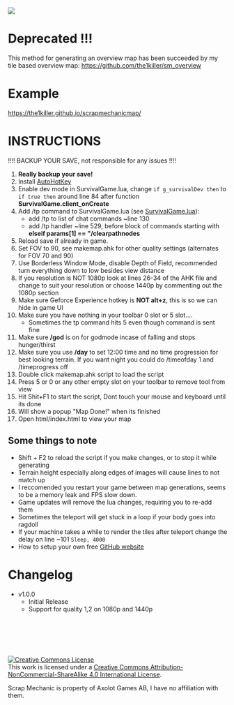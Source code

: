 <img src="https://i.imgur.com/orwkU5q.png" style="max-width:75%">

# Deprecated !!!
This method for generating an overview map has been succeeded by my tile based overview map: https://github.com/the1killer/sm_overview

# Example
https://the1killer.github.io/scrapmechanicmap/

# INSTRUCTIONS

!!!! BACKUP YOUR SAVE, not responsible for any issues !!!!

1. **Really backup your save!**
1. Install [AutoHotKey]
1. Enable dev mode in SurvivalGame.lua, change `if g_survivalDev then`  to  `if true then` around line 84 after function **SurvivalGame.client_onCreate**
1. Add /tp command to SurvivalGame.lua (see [SurvivalGame.lua](./SurvivalGame.lua)):
    - add /tp to list of chat commands ~line 130
    - add /tp handler ~line 529, before block of commands starting with **elseif params[1] == "/clearpathnodes**
1. Reload save if already in game.
1. Set FOV to 90, see makemap.ahk for other quality settings (alternates for FOV 70 and 90)
1. Use Borderless Window Mode, disable Depth of Field, recommended turn everything down to low besides view distance
1. If you resolution is NOT 1080p look at lines 26-34 of the AHK file and change to suit your resolution or choose 1440p by commenting out the 1080p section
1. Make sure Geforce Experience hotkey is **NOT alt+z**, this is so we can hide in game UI
1. Make sure you have nothing in your toolbar 0 slot or 5 slot.... 
    - Sometimes the tp command hits 5 even though command is sent fine
1. Make sure **/god** is on for godmode incase of falling and stops hunger/thirst
1. Make sure you use **/day** to set 12:00 time and no time progression for best looking terrain. If you want night you could do /timeofday 1 and /timeprogress off
1. Double click makemap.ahk script to load the script
1. Press 5 or 0 or any other empty slot on your toolbar to remove tool from view
1. Hit Shit+F1 to start the script, Dont touch your mouse and keyboard until its done
1. Will show a popup "Map Done!" when its finished
1. Open html/index.html to view your map


## Some things to note
- Shift + F2 to reload the script if you make changes, or to stop it while generating
- Terrain height especially along edges of images will cause lines to not match up
- I reccomended you restart your game between map generations, seems to be a memory leak and FPS slow down.
- Game updates will remove the lua changes, requiring you to re-add them
- Sometimes the teleport will get stuck in a loop if your body goes into ragdoll
- If your machine takes a while to render the tiles after teleport change the delay on line ~101  `Sleep, 4000`
- How to setup your own free [GitHub website]


# Changelog
- v1.0.0
    - Initial Release
    - Support for quality 1,2 on 1080p and 1440p


<br/>
<br/>
<br/>
<br/>
<br/>
<a rel="license" href="http://creativecommons.org/licenses/by-nc-sa/4.0/"><img alt="Creative Commons License" style="border-width:0" src="https://i.creativecommons.org/l/by-nc-sa/4.0/88x31.png" /></a><br />This work is licensed under a <a rel="license" href="http://creativecommons.org/licenses/by-nc-sa/4.0/">Creative Commons Attribution-NonCommercial-ShareAlike 4.0 International License</a>.

Scrap Mechanic is property of Axolot Games AB, I have no affiliation with them.

[//]: # (Links)
[AutoHotKey]: https://www.autohotkey.com/
[GitHub website]: https://pages.github.com/
